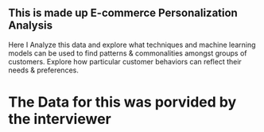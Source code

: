 ## This is made up E-commerce Personalization Analysis
Here I Analyze this data and explore what techniques and 
machine learning models can be used to find patterns & commonalities 
amongst groups of customers. Explore how particular customer behaviors 
can reflect their needs & preferences.

# The Data for this was porvided by the interviewer

